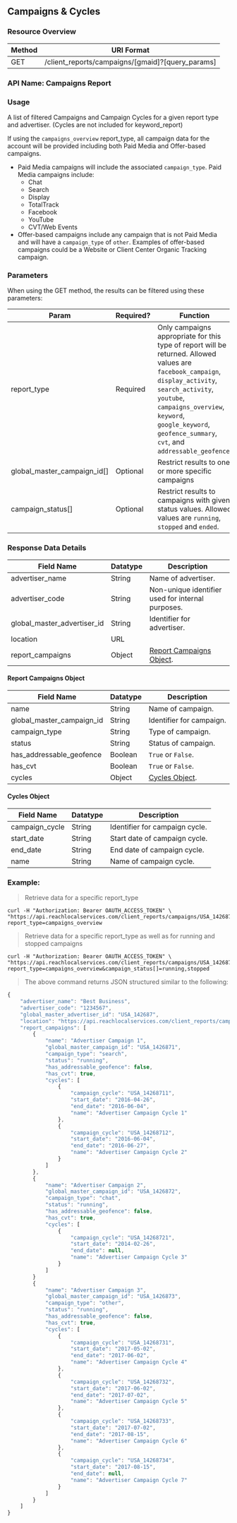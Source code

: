 ## Campaigns & Cycles

### Resource Overview

| Method | URI Format |
|---|---|
| GET | /client_reports/campaigns/[gmaid]?[query_params] |
### API Name: Campaigns Report
### Usage
A list of filtered Campaigns and Campaign Cycles for a given report type and advertiser.  (Cycles are not included for keyword_report)

If using the `campaigns_overview` report_type, all campaign data for the account will be provided including both Paid Media and Offer-based campaigns.

- Paid Media campaigns will include the associated `campaign_type`. Paid Media campaigns include:
  - Chat
  - Search
  - Display
  - TotalTrack
  - Facebook
  - YouTube
  - CVT/Web Events
- Offer-based campaigns include any campaign that is not Paid Media and will have a `campaign_type` of `other`. Examples of offer-based campaigns could be a Website or Client Center Organic Tracking campaign.

### Parameters

When using the GET method, the results can be filtered using these parameters:

| Param | Required? | Function |
|---|---|---|
| report_type | Required | Only campaigns appropriate for this type of report will be returned.  Allowed values are `facebook_campaign`, `display_activity`, `search_activity`, `youtube`, `campaigns_overview`, `keyword`, `google_keyword`, `geofence_summary`, `cvt`, and `addressable_geofence`.|
| global_master_campaign_id[] | Optional | Restrict results to one or more specific campaigns|
| campaign_status[] | Optional | Restrict results to campaigns with given status values.  Allowed values are `running`, `stopped` and `ended`.|

### Response Data Details

| Field Name | Datatype | Description |
|---|---|---|
|advertiser_name|String|Name of advertiser.|
|advertiser_code|String|Non-unique identifier used for internal purposes.|
|global_master_advertiser_id|String|Identifier for advertiser.|
|location|URL||
|report_campaigns|Object|[Report Campaigns Object](#campaigns_reportcampaigns).|

<a name="campaigns_reportcampaigns"></a>
#### Report Campaigns Object
| Field Name | Datatype | Description |
|---|---|---|
|name|String|Name of campaign.|
|global_master_campaign_id|String|Identifier for campaign.|
|campaign_type|String|Type of campaign.|
|status|String|Status of campaign.|
|has_addressable_geofence|Boolean|`True` or `False`.|
|has_cvt|Boolean|`True` or `False`.|
|cycles|Object|[Cycles Object](#campaigns_cycles).|

<a name="campaigns_cycles"></a>
#### Cycles Object
| Field Name | Datatype | Description |
|---|---|---|
|campaign_cycle|String|Identifier for campaign cycle.|
|start_date|String|Start date of campaign cycle.|
|end_date|String|End date of campaign cycle.|
|name|String|Name of campaign cycle.|

### Example:

> Retrieve data for a specific report_type

```
curl -H "Authorization: Bearer OAUTH_ACCESS_TOKEN" \
"https://api.reachlocalservices.com/client_reports/campaigns/USA_142687?report_type=campaigns_overview
```

> Retrieve data for a specific report_type as well as for running and stopped campaigns

```
curl -H "Authorization: Bearer OAUTH_ACCESS_TOKEN" \
"https://api.reachlocalservices.com/client_reports/campaigns/USA_142687?report_type=campaigns_overview&campaign_status[]=running,stopped
```

> The above command returns JSON structured similar to the following:

```javascript
{
    "advertiser_name": "Best Business",
    "advertiser_code": "1234567",
    "global_master_advertiser_id": "USA_142687",
    "location": "https://api.reachlocalservices.com/client_reports/campaigns/USA_142687?report_type=campaigns_overview",
    "report_campaigns": [
        {
            "name": "Advertiser Campaign 1",
            "global_master_campaign_id": "USA_1426871",
            "campaign_type": "search",
            "status": "running",
            "has_addressable_geofence": false,
            "has_cvt": true,
            "cycles": [
                {
                    "campaign_cycle": "USA_14268711",
                    "start_date": "2016-04-26",
                    "end_date": "2016-06-04",
                    "name": "Advertiser Campaign Cycle 1"
                },
                {
                    "campaign_cycle": "USA_14268712",
                    "start_date": "2016-06-04",
                    "end_date": "2016-06-27",
                    "name": "Advertiser Campaign Cycle 2"
                }
            ]
        },
        {
            "name": "Advertiser Campaign 2",
            "global_master_campaign_id": "USA_1426872",
            "campaign_type": "chat",
            "status": "running",
            "has_addressable_geofence": false,
            "has_cvt": true,
            "cycles": [
                {
                    "campaign_cycle": "USA_14268721",
                    "start_date": "2014-02-26",
                    "end_date": null,
                    "name": "Advertiser Campaign Cycle 3"
                }
            ]
        }
        {
            "name": "Advertiser Campaign 3",
            "global_master_campaign_id": "USA_1426873",
            "campaign_type": "other",
            "status": "running",
            "has_addressable_geofence": false,
            "has_cvt": true,
            "cycles": [
                {
                    "campaign_cycle": "USA_14268731",
                    "start_date": "2017-05-02",
                    "end_date": "2017-06-02",
                    "name": "Advertiser Campaign Cycle 4"
                },
                {
                    "campaign_cycle": "USA_14268732",
                    "start_date": "2017-06-02",
                    "end_date": "2017-07-02",
                    "name": "Advertiser Campaign Cycle 5"
                },
                {
                    "campaign_cycle": "USA_14268733",
                    "start_date": "2017-07-02",
                    "end_date": "2017-08-15",
                    "name": "Advertiser Campaign Cycle 6"
                },
                {
                    "campaign_cycle": "USA_14268734",
                    "start_date": "2017-08-15",
                    "end_date": null,
                    "name": "Advertiser Campaign Cycle 7"
                }
            ]
        }
    ]
}
```
